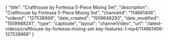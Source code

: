 {
    "title": "Crafthouse by Fortessa 5-Piece Mixing Set",
    "description": "Crafthouse by Fortessa 5-Piece Mixing Set",
    "channelid": "114661406",
    "videoid": "127538668",
    "date_created": "1509648293",
    "date_modified": "1509988241",
    "type": "captivate",
    "layout": "channelVideo",
    "url": "\/latest-videos\/crafthouse-by-fortessa-mixing-set-key-features-1-mp4\/114661406-127538668"
}